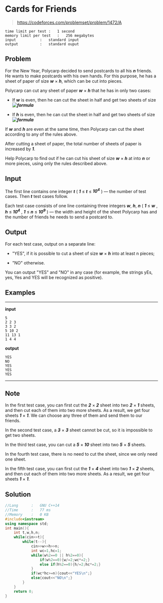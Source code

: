 # Cards for Friends

> https://codeforces.com/problemset/problem/1472/A

```
time limit per test	:	1 second
memory limit per test	:	256 megabytes
input			:	standard input
output			:	standard ouput
```

## Problem

For the New Year, Polycarp decided to send postcards to all his ***n*** friends. He wants to make postcards with his own hands. For this purpose, he has a sheet of paper of size ***w*** × ***h***, which can be cut into pieces.

Polycarp can cut any sheet of paper ***w*** × ***h*** that he has in only two cases:

* If ***w*** is even, then he can cut the sheet in half and get two sheets of size ***![formula](https://render.githubusercontent.com/render/math?math=\frac{w}{2}xh)***

* If ***h*** is even, then he can cut the sheet in half and get two sheets of size ***![formula](https://render.githubusercontent.com/render/math?math=wx\frac{h}{2})***

If ***w*** and ***h*** are even at the same time, then Polycarp can cut the sheet according to any of the rules above.

After cutting a sheet of paper, the total number of sheets of paper is increased by ***1***.

Help Polycarp to find out if he can cut his sheet of size ***w*** × ***h*** at into ***n*** or more pieces, using only the rules described above.

## Input

The first line contains one integer ***t*** ( ***1*** ≤  ***t*** ≤ ***10<sup>4</sup>*** ) — the number of test cases. Then ***t*** test cases follow.

Each test case consists of one line containing three integers ***w***, ***h***, ***n*** ( ***1*** ≤ ***w*** , ***h*** ≤ ***10<sup>4</sup>*** , ***1*** ≤ ***n*** ≤ ***10<sup>9</sup>*** ) — the width and height of the sheet Polycarp has and the number of friends he needs to send a postcard to.

## Output

For each test case, output on a separate line:

* "YES", if it is possible to cut a sheet of size ***w*** × ***h*** into at least n pieces;

* "NO" otherwise.

You can output "YES" and "NO" in any case (for example, the strings yEs, yes, Yes and YES will be recognized as positive).

## Examples

---
**input**
```
5
2 2 3
3 3 2
5 10 2
11 13 1
1 4 4
```
**output**
```
YES
NO
YES
YES
YES
```
---

## Note

In the first test case, you can first cut the ***2*** × ***2*** sheet into two ***2*** × ***1*** sheets, and then cut each of them into two more sheets. As a result, we get four sheets ***1*** × ***1***. We can choose any three of them and send them to our friends.

In the second test case, a ***3*** × ***3*** sheet cannot be cut, so it is impossible to get two sheets.

In the third test case, you can cut a ***5*** × ***10*** sheet into two ***5*** × ***5*** sheets.

In the fourth test case, there is no need to cut the sheet, since we only need one sheet.

In the fifth test case, you can first cut the ***1*** × ***4*** sheet into two ***1*** × ***2*** sheets, and then cut each of them into two more sheets. As a result, we get four sheets ***1*** × ***1***.

## Solution

```c++
//Lang		:	GNU C++14
//Time		:	77 ms
//Memory	:	0 KB
#include<iostream>
using namespace std;
int main(){
	int t,w,h,n;
	while(cin>>t){
		while(t--){
			cin>>w>>h>>n;
			int wc=1,hc=1;
			while(w%2==0 || h%2==0){
				if(w%2==0){w/=2;wc*=2;}
				else if(h%2==0){h/=2;hc*=2;}
			}
			if(wc*hc>=n){cout<<"YES\n";}
			else{cout<<"NO\n";}
		}
	}
	return 0;
}
```
